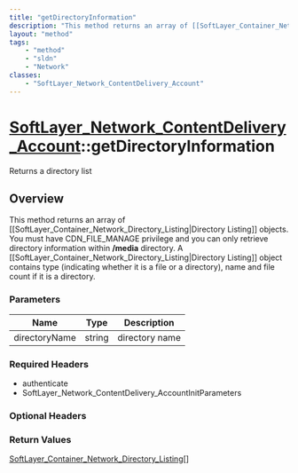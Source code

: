 ```yaml
---
title: "getDirectoryInformation"
description: "This method returns an array of [[SoftLayer_Container_Network_Directory_Listing|Directory Listing]] objects. You must ha... "
layout: "method"
tags:
    - "method"
    - "sldn"
    - "Network"
classes:
    - "SoftLayer_Network_ContentDelivery_Account"
---
```

# [SoftLayer_Network_ContentDelivery_Account](/reference/services/SoftLayer_Network_ContentDelivery_Account)::getDirectoryInformation

Returns a directory list


## Overview 
This method returns an array of [[SoftLayer_Container_Network_Directory_Listing|Directory Listing]] objects. You must have CDN_FILE_MANAGE privilege and you can only retrieve directory information within <b>/media</b> directory. A [[SoftLayer_Container_Network_Directory_Listing|Directory Listing]] object contains type (indicating whether it is a file or a directory), name and file count if it is a directory. 

### Parameters 
|Name | Type | Description |
| --- | --- | --- |
|directoryName| string| directory name|


### Required Headers
* authenticate
* SoftLayer_Network_ContentDelivery_AccountInitParameters

### Optional Headers

### Return Values
<a href='/reference/datatypes/SoftLayer_Container_Network_Directory_Listing'>SoftLayer_Container_Network_Directory_Listing[] </a>


